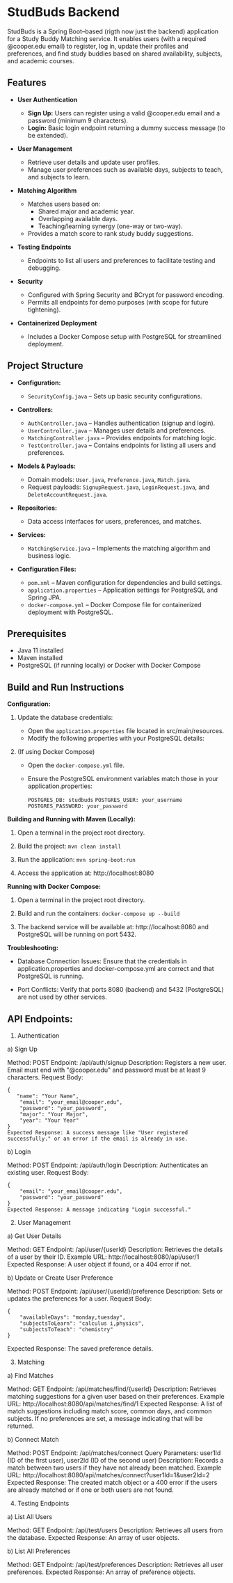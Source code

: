 # StudBuds Backend

StudBuds is a Spring Boot–based (rigth now just the backend) application for a Study Buddy Matching service. It enables users (with a required @cooper.edu email) to register, log in, update their profiles and preferences, and find study buddies based on shared availability, subjects, and academic courses.

## Features

- **User Authentication**  
  - **Sign Up:** Users can register using a valid @cooper.edu email and a password (minimum 9 characters).  
  - **Login:** Basic login endpoint returning a dummy success message (to be extended).

- **User Management**  
  - Retrieve user details and update user profiles.  
  - Manage user preferences such as available days, subjects to teach, and subjects to learn.

- **Matching Algorithm**  
  - Matches users based on:
    - Shared major and academic year.
    - Overlapping available days.
    - Teaching/learning synergy (one-way or two-way).
  - Provides a match score to rank study buddy suggestions.

- **Testing Endpoints**  
  - Endpoints to list all users and preferences to facilitate testing and debugging.

- **Security**  
  - Configured with Spring Security and BCrypt for password encoding.
  - Permits all endpoints for demo purposes (with scope for future tightening).

- **Containerized Deployment**  
  - Includes a Docker Compose setup with PostgreSQL for streamlined deployment.

## Project Structure

- **Configuration:**  
  - `SecurityConfig.java` – Sets up basic security configurations.

- **Controllers:**  
  - `AuthController.java` – Handles authentication (signup and login).  
  - `UserController.java` – Manages user details and preferences.  
  - `MatchingController.java` – Provides endpoints for matching logic.  
  - `TestController.java` – Contains endpoints for listing all users and preferences.

- **Models & Payloads:**  
  - Domain models: `User.java`, `Preference.java`, `Match.java`.  
  - Request payloads: `SignupRequest.java`, `LoginRequest.java`, and `DeleteAccountRequest.java`.

- **Repositories:**  
  - Data access interfaces for users, preferences, and matches.

- **Services:**  
  - `MatchingService.java` – Implements the matching algorithm and business logic.

- **Configuration Files:**  
  - `pom.xml` – Maven configuration for dependencies and build settings.
  - `application.properties` – Application settings for PostgreSQL and Spring JPA.
  - `docker-compose.yml` – Docker Compose file for containerized deployment with PostgreSQL.

## Prerequisites

- Java 11 installed
- Maven installed
- PostgreSQL (if running locally) or Docker with Docker Compose

## Build and Run Instructions
**Configuration:**

1. Update the database credentials:
   - Open the `application.properties` file located in src/main/resources.
   - Modify the following properties with your PostgreSQL details:
     
2. (If using Docker Compose)
   - Open the `docker-compose.yml` file.
   - Ensure the PostgreSQL environment variables match those in your application.properties:
     
     `POSTGRES_DB: studbuds`
     `POSTGRES_USER: your_username`
     `POSTGRES_PASSWORD: your_password`

**Building and Running with Maven (Locally):**

1. Open a terminal in the project root directory.

2. Build the project:
`mvn clean install`

3. Run the application:
`mvn spring-boot:run`

4. Access the application at:
http://localhost:8080


**Running with Docker Compose:**

1. Open a terminal in the project root directory.

2. Build and run the containers:
  `docker-compose up --build`

3. The backend service will be available at:
   http://localhost:8080
   and PostgreSQL will be running on port 5432.


**Troubleshooting:**
- Database Connection Issues:
  Ensure that the credentials in application.properties and docker-compose.yml are correct and that PostgreSQL is running.
  
- Port Conflicts:
  Verify that ports 8080 (backend) and 5432 (PostgreSQL) are not used by other services.

## API Endpoints:


1. Authentication

a) Sign Up

Method: POST
Endpoint: /api/auth/signup
Description: Registers a new user. Email must end with "@cooper.edu" and password must be at least 9 characters.
Request Body:
```
{
   "name": "Your Name",
    "email": "your_email@cooper.edu",
    "password": "your_password",
    "major": "Your Major",
    "year": "Your Year"
}
Expected Response: A success message like "User registered successfully." or an error if the email is already in use.
```

b) Login

Method: POST
Endpoint: /api/auth/login
Description: Authenticates an existing user.
Request Body:
```
{
    "email": "your_email@cooper.edu",
    "password": "your_password"
}
Expected Response: A message indicating "Login successful."
```

2. User Management

a) Get User Details

Method: GET
Endpoint: /api/user/{userId}
Description: Retrieves the details of a user by their ID.
Example URL:
http://localhost:8080/api/user/1
Expected Response: A user object if found, or a 404 error if not.

b) Update or Create User Preference

Method: POST
Endpoint: /api/user/{userId}/preference
Description: Sets or updates the preferences for a user.
Request Body:
```
{
    "availableDays": "monday,tuesday",
    "subjectsToLearn": "calculus i,physics",
    "subjectsToTeach": "chemistry"
}
```
Expected Response: The saved preference details.

3. Matching

a) Find Matches

Method: GET
Endpoint: /api/matches/find/{userId}
Description: Retrieves matching suggestions for a given user based on their preferences.
Example URL:
http://localhost:8080/api/matches/find/1
Expected Response: A list of match suggestions including match score, common days, and common subjects. If no preferences are set, a message indicating that will be returned.

b) Connect Match

Method: POST
Endpoint: /api/matches/connect
Query Parameters: user1Id (ID of the first user), user2Id (ID of the second user)
Description: Records a match between two users if they have not already been matched.
Example URL:
http://localhost:8080/api/matches/connect?user1Id=1&user2Id=2
Expected Response: The created match object or a 400 error if the users are already matched or if one or both users are not found.

4. Testing Endpoints

a) List All Users

Method: GET
Endpoint: /api/test/users
Description: Retrieves all users from the database.
Expected Response: An array of user objects.

b) List All Preferences

Method: GET
Endpoint: /api/test/preferences
Description: Retrieves all user preferences.
Expected Response: An array of preference objects.